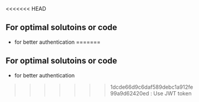 <<<<<<< HEAD
## For optimal solutoins or code

- for better authentication
=======
## For optimal solutoins or code

- for better authentication
>>>>>>> 1dcde66d9c6daf589debc1a912fe99a9d62420ed
  : Use JWT token